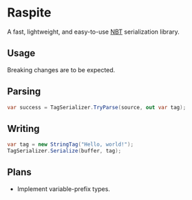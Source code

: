 # Raspite

A fast, lightweight, and easy-to-use [NBT](https://minecraft.wiki/w/NBT_format) serialization library.

## Usage

Breaking changes are to be expected.

## Parsing

```cs
var success = TagSerializer.TryParse(source, out var tag);
```

## Writing

```cs
var tag = new StringTag("Hello, world!");
TagSerializer.Serialize(buffer, tag);
```

## Plans

* Implement variable-prefix types.